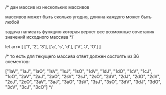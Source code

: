
/* дан массив из нескольких массивов

массивов может быть сколько угодно, длинна каждого может быть любой

задача написать функцию которая вернет все возможные сочетания значений исходного массива */

let arr= [
['1', '2', '3'],
['a', 's', 'd'],
['V', 'J', 'O']
]


/* 
то есть для текущего массива ответ должен состоять из 36 элементов:

["1aV", "1aJ", "1aO", "1sV", "1sJ", "1sO", "1dV", "1dJ", "1dO", "1cV", "1cJ", "1cO", "2aV", "2aJ", "2aO", "2sV", "2sJ", "2sO", "2dV", "2dJ", "2dO", "2cV", "2cJ", "2cO", "3aV", "3aJ", "3aO", "3sV", "3sJ", "3sO", "3dV", "3dJ", "3dO", "3cV", "3cJ", "3cO"] */
